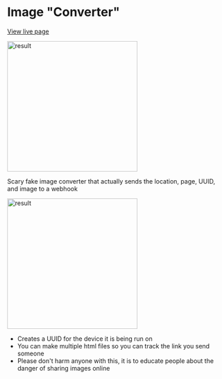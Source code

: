 # Image "Converter"
[View live page](joedotmt.github.io/image-converter)

<img src="https://i.imgur.com/hwsBAIp.png" alt="result" width="300"/>

Scary fake image converter that actually sends the location, page, UUID, and image to a webhook

<img src="https://i.imgur.com/0GJQyfw.png" alt="result" width="300"/>

 - Creates a UUID for the device it is being run on
 - You can make multiple html files so you can track the link you send someone
 - Please don't harm anyone with this, it is to educate people about the danger of sharing images online
